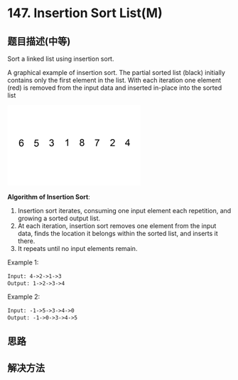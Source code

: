 # 147. Insertion Sort List(M)


[](https://leetcode-cn.com/problems/insertion-sort-list/)


## 题目描述(中等)

Sort a linked list using insertion sort.


A graphical example of insertion sort. The partial sorted list (black) initially contains only the first element in the list.
With each iteration one element (red) is removed from the input data and inserted in-place into the sorted list

![](/assets/101-200/147-p-1.gif)

**Algorithm of Insertion Sort**:

1. Insertion sort iterates, consuming one input element each repetition, and growing a sorted output list.
2. At each iteration, insertion sort removes one element from the input data, finds the location it belongs within the sorted list, and inserts it there.
3. It repeats until no input elements remain.

Example 1:
```
Input: 4->2->1->3
Output: 1->2->3->4
```
Example 2:
```
Input: -1->5->3->4->0
Output: -1->0->3->4->5
```

## 思路



## 解决方法



###




